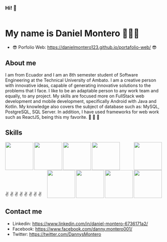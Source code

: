 ### Hi! 👋

<image src="/img/banner.png" alt="">

# My name is Daniel Montero 👨🏻‍💻
  - 😎 Porfolio Web: https://danielmontero123.github.io/portafolio-web/ 😎

 ## About me
  I am from Ecuador and I am an 8th semester student of Software Engineering at the Technical University of Ambato. I am a creative person with innovative ideas, capable of generating innovative solutions to the problems that I face. I like to be an adaptable person to any work team and equally, to any project. My skills are focused more on FullStack web development and mobile development, specifically Android with Java and Kotlin. My knowledge also covers the subject of database such as: MySQL, PostgreSQL, SQL Server. In addition, I have used frameworks for web work such as ReactJS, being this my favorite.  🎉 🎉 🎉
  
 ## Skills
  <image align="left" src="https://i.blogs.es/8d2420/650_1000_java/1366_2000.png" alt="" width="90px">
  <image align="left" src="https://upload.wikimedia.org/wikipedia/commons/thumb/9/99/Unofficial_JavaScript_logo_2.svg/1200px-Unofficial_JavaScript_logo_2.svg.png" alt="" width="90px">
  <image align="left" src="https://upload.wikimedia.org/wikipedia/commons/thumb/1/10/CSS3_and_HTML5_logos_and_wordmarks.svg/2560px-CSS3_and_HTML5_logos_and_wordmarks.svg.png" alt="" width="90px">
  <image align="left" src="https://upload.wikimedia.org/wikipedia/commons/thumb/6/64/Android_logo_2019_%28stacked%29.svg/1200px-Android_logo_2019_%28stacked%29.svg.png" alt="" width="90px">
  <image align="right" src="https://d1.awsstatic.com/asset-repository/products/amazon-rds/1024px-MySQL.ff87215b43fd7292af172e2a5d9b844217262571.png" alt="" width="90px">
  <image align="right" src="https://www.comparasoftware.com/wp-content/uploads/2018/08/logoPostgreSQL.png" alt="" width="90px">
  <image align="right" src="https://ipappg.edu.pe/blog/wp-content/uploads/2022/05/mssqlserver.png" alt="" width="90px">
  <image align="right" src="https://upload.wikimedia.org/wikipedia/commons/thumb/a/a7/React-icon.svg/1200px-React-icon.svg.png" alt="" width="90px">
  <image align="right" src="https://nodd3r.com/media/blog/Portadas_blog_21.png" alt="" width="90px">
    
<br>
<br>
<br>
<br>
<br>
<br>
<br>
<br>
<br>
    ✌ ✌ ✌ ✌ ✌ ✌ ✌ ✌
<br>
    
  ## Contact me
   - Linkedin: https://www.linkedin.com/in/daniel-montero-6736171a2/
   - Facebook: https://www.facebook.com/danny.montero001/
   - Twitter: https://twitter.com/DannysMontero
